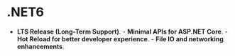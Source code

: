 # .NET6
- **LTS Release (Long-Term Support)**. - **Minimal APIs for ASP.NET Core**. - **Hot Reload for better developer experience**. - **File IO and networking enhancements**.
